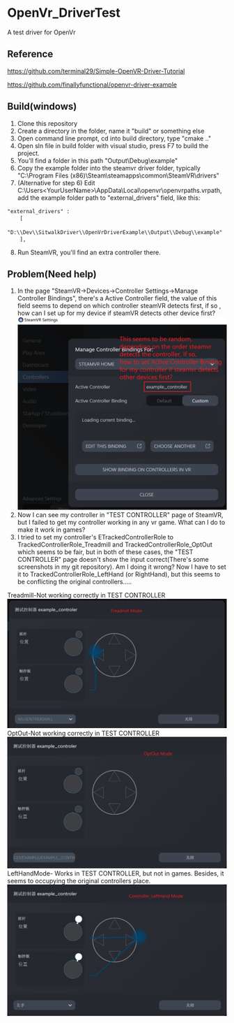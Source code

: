 # OpenVr_DriverTest
A test driver for OpenVr
## Reference
https://github.com/terminal29/Simple-OpenVR-Driver-Tutorial

https://github.com/finallyfunctional/openvr-driver-example

## Build(windows)
1. Clone this repository
2. Create a directory in the folder, name it "build" or something else
3. Open command line prompt, cd into build directory, type "cmake .."
4. Open sln file in build folder with visual studio, press F7 to build the project.
5. You'll find a folder in this path "Output\Debug\example"
6. Copy the example folder into the steamvr driver folder, typically "C:\Program Files (x86)\Steam\steamapps\common\SteamVR\drivers"
7. (Alternative for step 6) Edit C:\Users\<YourUserName>\AppData\Local\openvr\openvrpaths.vrpath, add the example folder path to "external_drivers" field, like this:

```
"external_drivers" : 
	[
		"D:\\Dev\\SitwalkDriver\\OpenVrDriverExample\\Output\\Debug\\example"
	],
```

8. Run SteamVR, you'll find an extra controller there.

## Problem(Need help)
1. In the page "SteamVR->Devices->Controller Settings->Manage Controller Bindings", there's a Active Controller field, the value of this field seems to depend on which controller steamVR detects first, if so , how can I set up for my device if steamVR detects other device first?
![ActiveController](https://github.com/inlet511/OpenVr_DriverTest/blob/main/images/ActiveController.png)
2. Now I can see my controller in "TEST CONTROLLER" page of SteamVR, but I failed to get my controller working in any vr game. What can I do to make it work in games?
3. I tried to set my controller's ETrackedControllerRole to TrackedControllerRole_Treadmill and TrackedControllerRole_OptOut which seems to be fair, but in both of these cases, the "TEST CONTROLLER" page doesn't show the input correct(There's some screenshots in my git repository). Am I doing it wrong? Now I have to set it to TrackedControllerRole_LeftHand (or RightHand), but this seems to be conflicting the original controllers.....

Treadmill-Not working correctly in TEST CONTROLLER
![Treadmill](https://github.com/inlet511/OpenVr_DriverTest/blob/main/images/treadmill.png)
OptOut-Not working correctly in TEST CONTROLLER
![OptOut](https://github.com/inlet511/OpenVr_DriverTest/blob/main/images/optout.png)
LeftHandMode- Works in TEST CONTROLLER, but not in games. Besides, it seems to occupying the original controllers place.
![LeftHandMode](https://github.com/inlet511/OpenVr_DriverTest/blob/main/images/lefthand.png)

